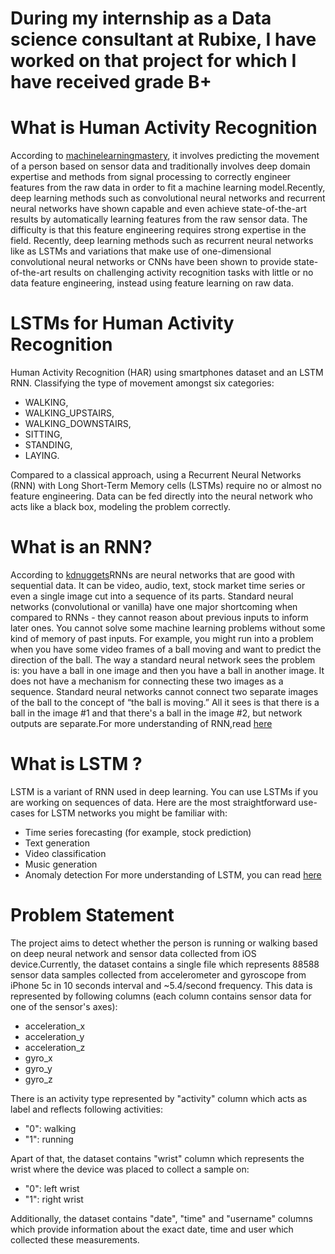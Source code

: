 # During my internship as a Data science consultant at Rubixe, I have worked on that project for which I have received grade B+
# What is Human Activity Recognition

According to [machinelearningmastery](https://machinelearningmastery.com/deep-learning-models-for-human-activity-recognition/), it involves predicting the movement of a person based on sensor data and traditionally involves deep domain expertise and methods from signal processing to correctly engineer features from the raw data in order to fit a machine learning model.Recently, deep learning methods such as convolutional neural networks and recurrent neural networks have shown capable and even achieve state-of-the-art results by automatically learning features from the raw sensor data. The difficulty is that this feature engineering requires strong expertise in the field. Recently, deep learning methods such as recurrent neural networks like as LSTMs and variations that make use of one-dimensional convolutional neural networks or CNNs have been shown to provide state-of-the-art results on challenging activity recognition tasks with little or no data feature engineering, instead using feature learning on raw data.

# LSTMs for Human Activity Recognition

Human Activity Recognition (HAR) using smartphones dataset and an LSTM RNN. Classifying the type of movement amongst six categories:
* WALKING,
* WALKING_UPSTAIRS,
* WALKING_DOWNSTAIRS,
* SITTING,
* STANDING,
* LAYING.

Compared to a classical approach, using a Recurrent Neural Networks (RNN) with Long Short-Term Memory cells (LSTMs) require no or almost no feature engineering. Data can be fed directly into the neural network who acts like a black box, modeling the problem correctly. 

# What is an RNN?

According to [kdnuggets](https://www.kdnuggets.com/2020/07/pytorch-lstm-text-generation-tutorial.html)RNNs are neural networks that are good with sequential data. It can be video, audio, text, stock market time series or even a single image cut into a sequence of its parts. Standard neural networks (convolutional or vanilla) have one major shortcoming when compared to RNNs - they cannot reason about previous inputs to inform later ones. You cannot solve some machine learning problems without some kind of memory of past inputs. For example, you might run into a problem when you have some video frames of a ball moving and want to predict the direction of the ball. The way a standard neural network sees the problem is: you have a ball in one image and then you have a ball in another image. It does not have a mechanism for connecting these two images as a sequence. Standard neural networks cannot connect two separate images of the ball to the concept of “the ball is moving.” All it sees is that there is a ball in the image #1 and that there's a ball in the image #2, but network outputs are separate.For more understanding of RNN,read [here](http://karpathy.github.io/2015/05/21/rnn-effectiveness/)

# What is LSTM ?

LSTM is a variant of RNN used in deep learning. You can use LSTMs if you are working on sequences of data. Here are the most straightforward use-cases for LSTM networks you might be familiar with:
* Time series forecasting (for example, stock prediction)
* Text generation
* Video classification
* Music generation
* Anomaly detection
For more understanding of LSTM, you can read [here](http://colah.github.io/posts/2015-08-Understanding-LSTMs) 

# Problem Statement

The project aims to detect whether the person is running or 
walking based on deep neural network and sensor data collected 
from iOS device.Currently, the dataset contains a single file 
which represents 88588 sensor data samples collected from 
accelerometer and gyroscope from iPhone 5c in 10 seconds interval 
and ~5.4/second frequency. This data is represented by following 
columns (each column contains sensor data for one of the sensor's
 axes):

* acceleration_x
* acceleration_y
* acceleration_z
* gyro_x
* gyro_y
* gyro_z

 There is an activity type represented by "activity" column which 
acts as label and reflects following activities:

* "0": walking
* "1": running

Apart of that, the dataset contains "wrist" column which 
represents the wrist where the device was placed to collect a
 sample on:

* "0": left wrist
* "1": right wrist

Additionally, the dataset contains "date", "time" and "username" 
columns which provide information about the exact date, time and 
user which collected these measurements.

